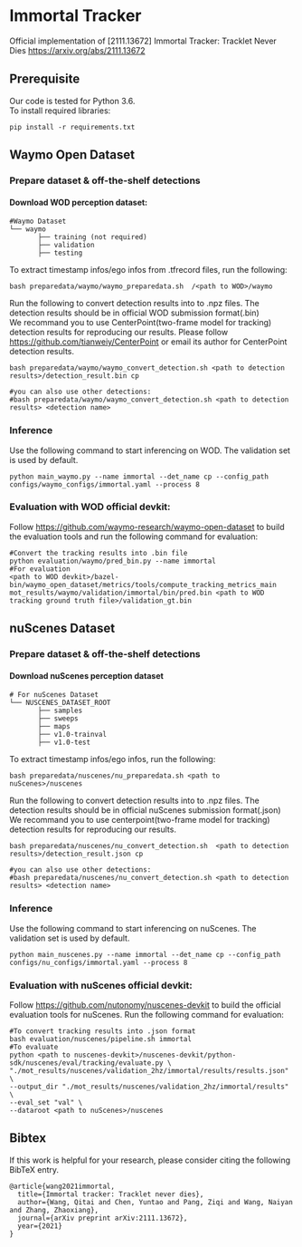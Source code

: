 # Immortal Tracker
Official implementation of [2111.13672] Immortal Tracker: Tracklet Never Dies https://arxiv.org/abs/2111.13672

## Prerequisite
Our code is tested for Python 3.6.\
To install required libraries:
```
pip install -r requirements.txt
```

## Waymo Open Dataset
### Prepare dataset & off-the-shelf detections
#### Download WOD perception dataset:
```
#Waymo Dataset         
└── waymo
       ├── training (not required)  
       ├── validation   
       ├── testing 
```
To extract timestamp infos/ego infos from .tfrecord files, run the following:
```
bash preparedata/waymo/waymo_preparedata.sh  /<path to WOD>/waymo
```
Run the following to convert detection results into to .npz files. The detection results should be in official WOD submission format(.bin)  
We recommand you to use CenterPoint(two-frame model for tracking) detection results for reproducing our results. Please follow https://github.com/tianweiy/CenterPoint or email its author for CenterPoint detection results.
```
bash preparedata/waymo/waymo_convert_detection.sh <path to detection results>/detection_result.bin cp

#you can also use other detections:
#bash preparedata/waymo/waymo_convert_detection.sh <path to detection results> <detection name>
```


### Inference
Use the following command to start inferencing on WOD. The validation set is used by default.
```
python main_waymo.py --name immortal --det_name cp --config_path configs/waymo_configs/immortal.yaml --process 8
```

### Evaluation with WOD official devkit:
Follow https://github.com/waymo-research/waymo-open-dataset to build the evaluation tools and run the following command for evaluation:
```
#Convert the tracking results into .bin file
python evaluation/waymo/pred_bin.py --name immortal
#For evaluation
<path to WOD devkit>/bazel-bin/waymo_open_dataset/metrics/tools/compute_tracking_metrics_main mot_results/waymo/validation/immortal/bin/pred.bin <path to WOD tracking ground truth file>/validation_gt.bin
```



## nuScenes Dataset
### Prepare dataset & off-the-shelf detections
#### Download nuScenes perception dataset
```
# For nuScenes Dataset         
└── NUSCENES_DATASET_ROOT
       ├── samples       
       ├── sweeps       
       ├── maps         
       ├── v1.0-trainval 
       ├── v1.0-test
```
To extract timestamp infos/ego infos, run the following:

```
bash preparedata/nuscenes/nu_preparedata.sh <path to nuScenes>/nuscenes
```

Run the following to convert detection results into to .npz files. The detection results should be in official nuScenes submission format(.json)  
We recommand you to use centerpoint(two-frame model for tracking) detection results for reproducing our results.
```
bash preparedata/nuscenes/nu_convert_detection.sh  <path to detection results>/detection_result.json cp

#you can also use other detections:
#bash preparedata/nuscenes/nu_convert_detection.sh <path to detection results> <detection name>
```

### Inference
Use the following command to start inferencing on nuScenes. The validation set is used by default.
```
python main_nuscenes.py --name immortal --det_name cp --config_path configs/nu_configs/immortal.yaml --process 8
```

### Evaluation with nuScenes official devkit:
Follow https://github.com/nutonomy/nuscenes-devkit to build the official evaluation tools for nuScenes. Run the following command for evaluation:
```
#To convert tracking results into .json format
bash evaluation/nuscenes/pipeline.sh immortal
#To evaluate
python <path to nuscenes-devkit>/nuscenes-devkit/python-sdk/nuscenes/eval/tracking/evaluate.py \
"./mot_results/nuscenes/validation_2hz/immortal/results/results.json" \
--output_dir "./mot_results/nuscenes/validation_2hz/immortal/results" \
--eval_set "val" \
--dataroot <path to nuScenes>/nuscenes
```

## Bibtex

If this work is helpful for your research, please consider citing the following BibTeX entry.

```
@article{wang2021immortal,
  title={Immortal tracker: Tracklet never dies},
  author={Wang, Qitai and Chen, Yuntao and Pang, Ziqi and Wang, Naiyan and Zhang, Zhaoxiang},
  journal={arXiv preprint arXiv:2111.13672},
  year={2021}
}
```

